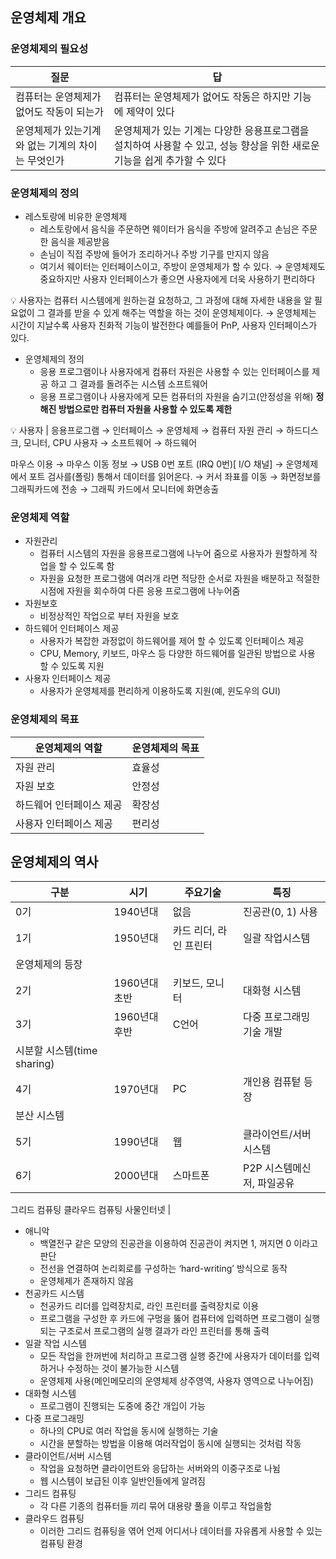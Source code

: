 ## 운영체제 개요



### 운영체제의 필요성

| 질문 | 답 |
| --- | --- |
| 컴퓨터는 운영체제가 없어도 작동이 되는가 | 컴퓨터는 운영체제가 없어도 작동은 하지만 기능에 제약이 있다 |
| 운영체제가 있는기계와 없는 기계의 차이는 무엇인가 | 운영체제가 있는 기계는 다양한 응용프로그램을 설치하여 사용할 수 있고, 성능 향상을 위한 새로운 기능을 쉽게 추가할 수 있다 |



### 운영체제의 정의

- 레스토랑에 비유한 운영체제
    - 레스토랑에서 음식을 주문하면 웨이터가 음식을 주방에 알려주고 손님은 주문한 음식을 제공받음
    - 손님이 직접 주방에 들어가 조리하거나 주방 기구를 만지지 않음
    - 여기서 웨이터는 인터페이스이고, 주방이 운영체제가 할 수 있다.
    → 운영체제도 중요하지만 사용자 인터페이스가 좋으면 사용자에게 더욱 사용하기 편리하다

<aside>
💡 사용자는 컴퓨터 시스템에게 원하는걸 요청하고, 그 과정에 대해 자세한 내용을 알 필요없이 그 결과를 받을 수 있게 해주는 역할을 하는 것이 운영체제이다.
→ 운영체제는 시간이 지날수록 사용자 친화적 기능이 발전한다 예를들어 PnP, 사용자 인터페이스가 있다.

- 운영체제의 정의
    - 응용 프로그램이나 사용자에게 컴퓨터 자원은 사용할 수 있는 인터페이스를 제공 하고 그 결과를 돌려주는 시스템 소프트웨어
    - 응용 프로그램이나 사용자에게 모든 컴퓨터의 자원을 숨기고(안정성을 위해) **정해진 방법으로만 컴퓨터 자원을 사용할 수 있도록 제한**

<aside>
💡 사용자 | 응용프로그램 → 인터페이스 → 운영체제 → 컴퓨터 자원 관리 → 하드디스크, 모니터, CPU
사용자 → 소프트웨어 → 하드웨어



마우스 이용 → 마우스 이동 정보 → USB 0번 포트 (IRQ 0번)[ I/O 채널] → 운영체제에서 포트 검사를(폴링) 통해서 데이터를 읽어온다. → 커서 좌표를 이동 → 화면정보를 그래픽카드에 전송 → 그래픽 카드에서 모니터에 화면송출



### 운영체제 역할

- 자원관리
    - 컴퓨터 시스템의 자원을 응용프로그램에 나누어 줌으로 사용자가 원할하게 작업을 할 수 있도록 함
    - 자원을 요청한 프로그램에 여러개 라면 적당한 순서로 자원을 배분하고 적절한 시점에 자원을 회수하여 다른 응용 프로그램에 나누어줌
- 자원보호
    - 비정상적인 작업으로 부터 자원을 보호
- 하드웨어 인터페이스 제공
    - 사용자가 복잡한 과정없이 하드웨어를 제어 할 수 있도록 인터페이스 제공
    - CPU, Memory, 키보드, 마우스 등 다양한 하드웨어를 일관된 방법으로 사용 할 수 있도록 지원
- 사용자 인터페이스 제공
    - 사용자가 운영체제를 편리하게 이용하도록 지원(예, 윈도우의 GUI)



### 운영체제의 목표

| 운영체제의 역할 | 운영체제의 목표 |
| --- | --- |
| 자원 관리 | 효율성 |
| 자원 보호 | 안정성 |
| 하드웨어 인터페이스 제공 | 확장성 |
| 사용자 인터페이스 제공 | 편리성 |



## 운영체제의 역사

| 구분 | 시기 | 주요기술 | 특징 |
| --- | --- | --- | --- |
| 0기 | 1940년대 | 없음 | 진공관(0, 1) 사용 |
| 1기 | 1950년대 | 카드 리더, 라인 프린터 | 일괄 작업시스템
운영체제의 등장 |
| 2기 | 1960년대 초반 | 키보드, 모니터 | 대화형 시스템 |
| 3기 | 1960년대 후반 | C언어 | 다중 프로그래밍 기술 개발
시분할 시스템(time sharing) |
| 4기 | 1970년대 | PC | 개인용 컴퓨텉 등장
분산 시스템 |
| 5기 | 1990년대 | 웹 | 클라이언트/서버 시스템 |
| 6기 | 2000년대 | 스마트폰 | P2P 시스템메신저, 파일공유
그리드 컴퓨팅
클라우드 컴퓨팅
사물인터넷 |

- 애니악
    - 백열전구 같은 모양의 진공관을 이용하여 진공관이 켜지면 1, 꺼지면 0 이라고 판단
    - 전선을 연결하여 논리회로를 구성하는 ‘hard-writing’ 방식으로 동작
    - 운영체제가 존재하지 않음
- 천공카드 시스템
    - 천공카드 리더를 입력장치로, 라인 프린터를 출력장치로 이용
    - 프로그램을 구성한 후 카드에 구멍을 뚫어 컴퓨터에 입력하면 프로그램이 실행되는 구조로서 프로그램의 실행 결과가 라인 프린터를 통해 출력
- 일괄 작업 시스템
    - 모든 작업을 한꺼번에 처리하고 프로그램 실행 중간에 사용자가 데이터를 입력하거나 수정하는 것이 불가능한 시스템
    - 운영체제 사용(메인메모리의 운영체제 상주영역, 사용자 영역으로 나누어짐)
- 대화형 시스템
    - 프로그램이 진행되는 도중에 중간 개입이 가능
- 다중 프로그래밍
    - 하나의 CPU로 여러 작업을 동시에 실행하는 기술
    - 시간을 분할하는 방법을 이용해 여러작업이 동시에 실행되는 것처럼 작동
- 클라이언트/서버 시스템
    - 작업을 요청하면 클라이언트와 응답하는 서버와의 이중구조로 나뉨
    - 웹 시스템이 보급된 이후 일반인들에게 알려짐
- 그리드 컴퓨팅
    - 각 다른 기종의 컴퓨터들 끼리 묶어 대용량 풀을 이루고 작업을함
- 클라우드 컴퓨팅
    - 이러한 그리드 컴퓨팅을 엮어 언제 어디서나 데이터를 자유롭게 사용할 수 있는 컴퓨팅 환경